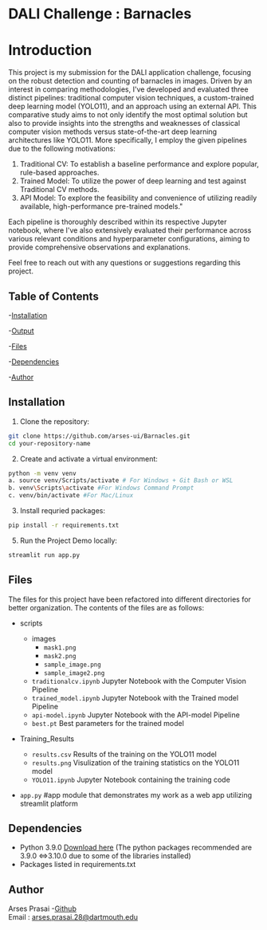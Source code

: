 # DALI Challenge : Barnacles

# Introduction

This project is my submission for the DALI application challenge, focusing on the robust detection and counting of barnacles in images. Driven by an interest in comparing methodologies, I've developed and evaluated three distinct pipelines: traditional computer vision techniques, a custom-trained deep learning model (YOLO11), and an approach using an external API. This comparative study aims to not only identify the most optimal solution but also to provide insights into the strengths and weaknesses of classical computer vision methods versus state-of-the-art deep learning architectures like YOLO11. More specifically, I employ the given pipelines due to the following motivations: 

1. Traditional CV: To establish a baseline performance and explore popular, rule-based approaches.
2. Trained Model: To utilize the power of deep learning and test against Traditional CV methods.
3. API Model: To explore the feasibility and convenience of utilizing readily available, high-performance pre-trained models."


Each pipeline is thoroughly described within its respective Jupyter notebook, where I've also extensively evaluated their performance across various relevant conditions and hyperparameter configurations, aiming to provide comprehensive observations and explanations.

Feel free to reach out with any questions or suggestions regarding this project.


## Table of Contents 
-[Installation](#installation) 

-[Output](#output)

-[Files](#files)

-[Dependencies](#dependencies) 

-[Author](#author)


## Installation
1. Clone the repository:
```bash
git clone https://github.com/arses-ui/Barnacles.git
cd your-repository-name
```

2. Create and activate a virtual environment:
```bash
python -m venv venv 
a. source venv/Scripts/activate # For Windows + Git Bash or WSL
b. venv\Scripts\activate #For Windows Command Prompt 
c. venv/bin/activate #For Mac/Linux
```

3. Install requried packages:
```bash
pip install -r requirements.txt 
 ```
5. Run the Project Demo locally:
```bash
streamlit run app.py
```

## Files

The files for this project have been refactored into different directories for better organization. The contents of the files are as follows: 

- scripts
    - images
        - `mask1.png` 
        - `mask2.png`
        - `sample_image.png`
        - `sample_image2.png`
    - `traditionalcv.ipynb`  Jupyter Notebook with the Computer Vision Pipeline 
    - `trained_model.ipynb`  Jupyter Notebook with the Trained model Pipeline 
    - `api-model.ipynb`   Jupyter Notebook with the API-model Pipeline 
    - `best.pt`  Best parameters for the trained model 

- Training_Results
    - `results.csv` Results of the training on the YOLO11 model
    - `results.png` Visulization of the training statistics on the YOLO11 model
    - `YOLO11.ipynb` Jupyter Notebook containing the training code

- `app.py` #app module that demonstrates my work as a web app utilizing streamlit platform

## Dependencies
- Python 3.9.0 [Download here](https://www.python.org/downloads/release/python-390/) (The python packages recommended are 3.9.0 <=>3.10.0 due to some of the libraries installed)
- Packages listed in requirements.txt 

## Author
Arses Prasai -[Github](https://github.com/arses-ui)         
Email : arses.prasai.28@dartmouth.edu                 

